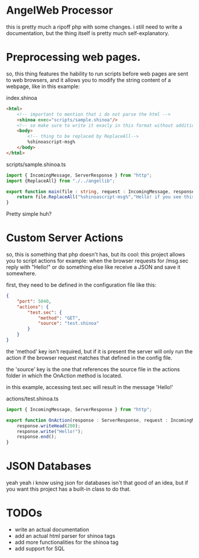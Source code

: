 # AngelWeb Processor

this is pretty much a ripoff php with some changes.
i still need to write a documentation, but the thing itself is pretty much
self-explanatory.

# Preprocessing web pages.

so, this thing features the hability to run scripts before web pages are 
sent to web browsers, and it allows you to modify the string content
of a webpage, like in this example:

index.shinoa
```html
<html>
    <!-- important to mention that i do not parse the html -->
    <shinoa exec="scripts/sample.shinoa"/>
    <!-- so make sure to write it exacly in this format without additional spaces.-->
    <body>   
        <!-- thing to be replaced by ReplaceAll-->
        %shinoascript-msg%
    </body>
</html>
```

scripts/sample.shinoa.ts
```ts
import { IncomingMessage, ServerResponse } from "http";
import {ReplaceAll} from "./../angellib";

export function main(file : string, request : IncomingMessage, response : ServerResponse) {
    return file.ReplaceAll("%shinoascript-msg%","Hello! if you see this, it means its working!");
}
```

Pretty simple huh?

# Custom Server Actions
so, this is something that php doesn't has, but its cool:
this project allows you to script actions for example:
when the browser requests for /msg.sec reply with "Hello!"
or do something else like receive a JSON and save it somewhere.

first, they need to be defined in the configuration file like this: 
```json
{
    "port": 5040,
    "actions": {
        "test.sec": {
            "method": "GET",
            "source": "test.shinoa"
        }
    }
}
```
the 'method' key isn't required, but if it is present the server
will only run the action if the browser request matches that defined
in the config file.

the 'source' key is the one that references the source file in the actions folder in which
the OnAction method is located.

in this example, accessing test.sec will result in the message 'Hello!'

actions/test.shinoa.ts
```ts
import { IncomingMessage, ServerResponse } from "http";

export function OnAction(response : ServerResponse, request : IncomingMessage) {
    response.writeHead(200);
    response.write("Hello!");
    response.end();
}
```

# JSON Databases
yeah yeah i know using json for databases isn't that good of an idea, 
but if you want this project has a built-in class to do that.

# TODOs
* write an actual documentation
* add an actual html parser for shinoa tags
* add more functionalities for the shinoa tag
* add support for SQL
